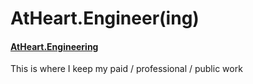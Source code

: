 # AtHeart.Engineer(ing)
#### [AtHeart.Engineering](https://atheart.engineering)

This is where I keep my paid / professional / public work
